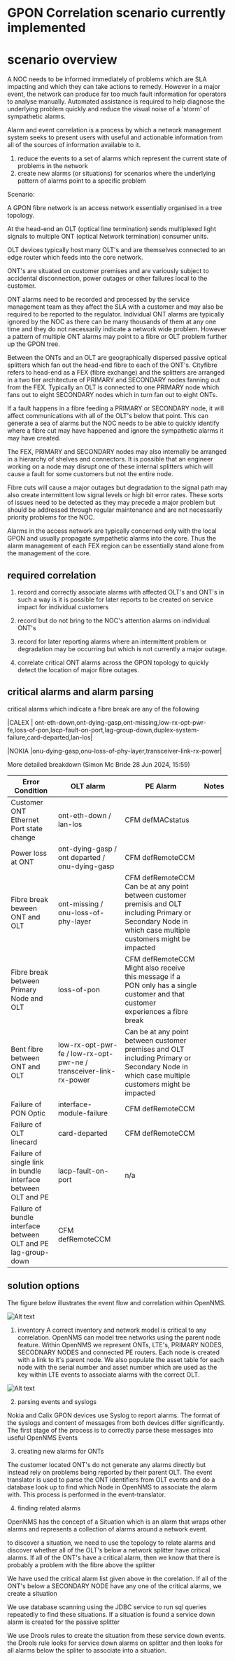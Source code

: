 # GPON Correlation scenario currently implemented

# scenario overview


A NOC needs to be informed immediately of problems which are SLA impacting and which they can take actions to remedy. 
However in a major event, the network can produce far too much fault information for operators to analyse manually. 
Automated assistance is required to help diagnose the underlying problem quickly and reduce the visual noise of a 'storm' of sympathetic alarms.

Alarm and event correlation is a process by which a network management system seeks to present users with useful and actionable information from all of the sources of information available to it.

1. reduce the events to a set of alarms which represent the current state of problems in the network
2. create new alarms (or situations) for scenarios where the underlying pattern of alarms point to a specific problem

Scenario:

A GPON fibre network is an access network essentially organised in a tree topology.

At the head-end an OLT (optical line termination) sends multiplexed light signals to multiple  ONT (optical Network termination) consumer units.

OLT devices typically host many OLT's and are themselves connected to an edge router which feeds into the core network. 

ONT's are situated on customer premises and are variously subject to accidental disconnection, power outages or other failures local to the customer. 

ONT alarms need to be recorded and processed by the service management team as they affect the SLA with a customer and may also be required to be reported to the regulator. 
Individual ONT alarms are typically ignored by the NOC as there can be many thousands of them at any one time and they do not necessarily indicate a network wide problem. 
However a pattern of multiple ONT alarms may point to a fibre or OLT problem further up the GPON tree.

Between the ONTs and an OLT are geographically dispersed passive optical splitters which fan out the head-end fibre to each of the ONT's. 
Cityfibre refers to head-end as a  FEX (fibre exchange) and the splitters are arranged in a two tier architecture of PRIMARY and SECONDARY nodes fanning out from the FEX. 
Typically an OLT is connected to one PRIMARY node which fans out to eight SECONDARY nodes which in turn fan out to eight ONTs. 

If a fault happens in a fibre feeding a PRIMARY or SECONDARY node, it will affect communications with all of the OLT's below that point.
This can generate a sea of alarms but the NOC needs to be able to quickly identify where a fibre cut may have happened and ignore the sympathetic alarms it may have created.

The FEX, PRIMARY and SECONDARY nodes may also internally be arranged in a hierarchy of shelves and connectors. 
It is possible that an engineer working on a node may disrupt one of these internal splitters which will cause a fault for some customers but not the entire node.

Fibre cuts will cause a major outages but degradation to the signal path may also create intermittent low signal levels or high bit error rates. 
These sorts of issues need to be detected as they may precede a major problem but should be addressed through regular maintenance and are not necessarily priority problems for the NOC.

Alarms in the access network are typically concerned only with the local GPON and usually propagate sympathetic alarms into the core.
Thus the alarm management of each FEX region can be essentially stand alone from the management of the core.

## required correlation

1. record and correctly associate alarms with affected OLT's and ONT's in such a way is it is possible for later reports to be created on service impact for individual customers

2. record but do not bring to the NOC's attention alarms on individual ONT's

3. record for later reporting alarms where an intermittent problem or degradation may be occurring but which is not currently a major outage.

4. correlate critical ONT alarms across the GPON topology to quickly detect the location of major fibre outages.

## critical alarms and alarm parsing


critical alarms which indicate a fibre break are any of the following

|CALEX | ont-eth-down,ont-dying-gasp,ont-missing,low-rx-opt-pwr-fe,loss-of-pon,lacp-fault-on-port,lag-group-down,duplex-system-failure,card-departed,lan-los|

|NOKIA |onu-dying-gasp,onu-loss-of-phy-layer,transceiver-link-rx-power|

More detailed breakdown (Simon Mc Bride 28 Jun 2024, 15:59)

|Error Condition|OLT alarm| PE Alarm|Notes|
|-----|---|---|---|
|Customer ONT Ethernet Port state change | ont-eth-down / lan-los | CFM defMACstatus |   |
|Power loss at ONT |  ont-dying-gasp / ont departed / onu-dying-gasp | CFM defRemoteCCM    |
|Fibre break beween ONT and OLT | ont-missing / onu-loss-of-phy-layer |CFM defRemoteCCM    Can be at any point between customer premisis and OLT including Primary or Secondary Node in which case multiple customers might be impacted |
|Fibre break between Primary Node and OLT |   loss-of-pon | CFM defRemoteCCM    Might also receive this message if a PON only has a single customer and that customer experiences a fibre break |
|Bent fibre between ONT and OLT | low-rx-opt-pwr-fe / low-rx-opt-pwr-ne / transceiver-link-rx-power | Can be at any point between customer premises and OLT including Primary or Secondary Node in which case multiple customers might be impacted |
|Failure of PON Optic  |  interface-module-failure |   CFM defRemoteCCM    |
|Failure of OLT linecard |card-departed |  CFM defRemoteCCM    |
|Failure of  single link in bundle interface between OLT and PE|  lacp-fault-on-port | n/a |
|Failure of bundle interface between OLT and PE  lag-group-down | CFM defRemoteCCM   | |
            

## solution options

The figure below illustrates the event flow and correlation within OpenNMS.

![Alt text](../docs/images/syslogprocessing.drawio.png)

1. inventory
A correct inventory and network model is critical to any correlation. 
OpenNMS can model tree networks using the parent node feature. 
Within OpenNMS we represent ONTs, LTE's, PRIMARY NODES, SECODNARY NODES and connected PE routers.
Each node is created with a link to it's parent node. 
We also populate the asset table for each node with the serial number and asset number which are used as the key within LTE events to associate alarms with the correct OLT.

![Alt text](../docs/images/gponHeirarchy.png)

2. parsing events and syslogs

Nokia and Calix GPON devices use Syslog to report alarms. 
The format of the syslogs and content of messages from both devices differ significantly. 
The first stage of the process is to correctly parse these messages into useful OpenNMS Events

3. creating new alarms for ONTs

The customer located ONT's do not generate any alarms directly but instead rely on problems being reported by their parent  OLT. 
The event translator is used to parse the ONT identifiers from OLT events and do a database look up to find which Node in OpenNMS to associate the alarm with. 
This process is performed in the event-translator.


4. finding related alarms

OpenNMS has the concept of a Situation which is an alarm that wraps other alarms and represents a collection of alarms around a network event.

to discover a situation, we need to use the topology to relate alarms and discover whether all of the OLT's below a network splitter have critical alarms. If all of the ONT's have a critical alarm, then we know that there is probably a problem with the fibre above the splitter

We have used the critical alarm list given above in the corelation. 
If all of the ONT's below a SECONDARY NODE have any one of the critical alarms, we create a situation 


We use database scanning using the JDBC service to run sql queries repeatedly to find these situations. 
If a situation is found a service down alarm is created for the passive splitter

We use Drools rules to create the situation from these service down events.
the Drools rule looks for service down alarms on splitter and then looks for all alarms below the spliter to associate into a situation.








